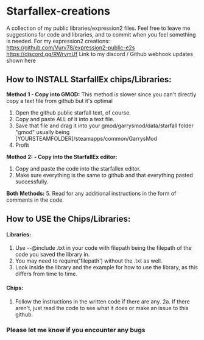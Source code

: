 # Starfallex-creations
A collection of my public libraries/expression2 files.
Feel free to leave me suggestions for code and libraries, and to commit when you feel something is needed.
For my expression2 creations: https://github.com/Vurv78/expression2-public-e2s
https://discord.gg/RWrvmUf Link to my discord / Github webhook updates shown here

## How to INSTALL StarfallEx chips/Libraries:
__Method 1 - Copy into GMOD:__
  This method is slower since you can't directly copy a text file from github but it's optimal
  1. Open the github public starfall text, of course.
  2. Copy and paste ALL of it into a text file.
  3. Save that file and drag it into your gmod/garrysmod/data/starfall folder
    "gmod" usually being [YOURSTEAMFOLDER]/steamapps/common/GarrysMod
  4. Profit

__Method 2: - Copy into the StarfallEx editor:__
  1. Copy and paste the code into the starfallex editor.
  2. Make sure everything is the same to github and that everything pasted successfully.

__Both Methods:__
5. Read for any additional instructions in the form of comments in the code.
## How to USE the Chips/Libraries:
  #### Libraries:
  1. Use --@include <filepath>.txt in your code with filepath being the filepath of the code you saved the library in.
  2. You may need to require('filepath') without the .txt as well.
  3. Look inside the library and the example for how to use the library, as this differs from time to time.
  #### Chips:
  1. Follow the instructions in the written code if there are any.
  2a. If there aren't, just read the code to see what it does or make an issue to this github.
### Please let me know if you encounter any bugs
